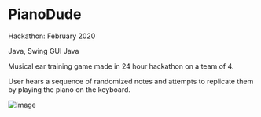 # PianoDude

Hackathon: February 2020

Java, Swing GUI Java

Musical ear training game made in 24 hour hackathon on a team of 4.

User hears a sequence of randomized notes and attempts to replicate them by playing the piano on the keyboard.

![image](https://user-images.githubusercontent.com/60556379/150661520-09732d07-3507-4289-a1a8-e7a45dff401e.png)
